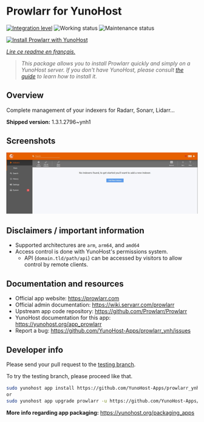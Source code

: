 <!--
N.B.: This README was automatically generated by https://github.com/YunoHost/apps/tree/master/tools/README-generator
It shall NOT be edited by hand.
-->

# Prowlarr for YunoHost

[![Integration level](https://dash.yunohost.org/integration/prowlarr.svg)](https://dash.yunohost.org/appci/app/prowlarr) ![Working status](https://ci-apps.yunohost.org/ci/badges/prowlarr.status.svg) ![Maintenance status](https://ci-apps.yunohost.org/ci/badges/prowlarr.maintain.svg)

[![Install Prowlarr with YunoHost](https://install-app.yunohost.org/install-with-yunohost.svg)](https://install-app.yunohost.org/?app=prowlarr)

*[Lire ce readme en français.](./README_fr.md)*

> *This package allows you to install Prowlarr quickly and simply on a YunoHost server.
If you don't have YunoHost, please consult [the guide](https://yunohost.org/#/install) to learn how to install it.*

## Overview

Complete management of your indexers for Radarr, Sonarr, Lidarr...

**Shipped version:** 1.3.1.2796~ynh1

## Screenshots

![Screenshot of Prowlarr](./doc/screenshots/screenshot.jpg)

## Disclaimers / important information

* Supported architectures are `arm`, `arm64`, and `amd64`
* Access control is done with YunoHost's permissions system.
  * API (`domain.tld/path/api`) can be accessed by visitors to allow control by remote clients.

## Documentation and resources

* Official app website: <https://prowlarr.com>
* Official admin documentation: <https://wiki.servarr.com/prowlarr>
* Upstream app code repository: <https://github.com/Prowlarr/Prowlarr>
* YunoHost documentation for this app: <https://yunohost.org/app_prowlarr>
* Report a bug: <https://github.com/YunoHost-Apps/prowlarr_ynh/issues>

## Developer info

Please send your pull request to the [testing branch](https://github.com/YunoHost-Apps/prowlarr_ynh/tree/testing).

To try the testing branch, please proceed like that.

``` bash
sudo yunohost app install https://github.com/YunoHost-Apps/prowlarr_ynh/tree/testing --debug
or
sudo yunohost app upgrade prowlarr -u https://github.com/YunoHost-Apps/prowlarr_ynh/tree/testing --debug
```

**More info regarding app packaging:** <https://yunohost.org/packaging_apps>
